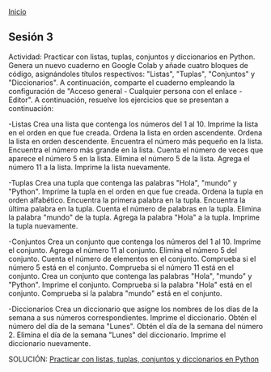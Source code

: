 <!-- No borrar o modificar -->
[Inicio](./index.md)

## Sesión 3 


<!-- Su documentación aquí -->


Actividad:
Practicar con listas, tuplas, conjuntos y diccionarios en Python.
Genera un nuevo cuaderno en Google Colab y añade cuatro bloques de código, asignándoles títulos respectivos: "Listas", "Tuplas", "Conjuntos" y "Diccionarios". A continuación, comparte el cuaderno empleando la configuración de "Acceso general - Cualquier persona con el enlace - Editor". A continuación, resuelve los ejercicios que se presentan a continuación:

-Listas
Crea una lista que contenga los números del 1 al 10.
Imprime la lista en el orden en que fue creada.
Ordena la lista en orden ascendente.
Ordena la lista en orden descendente.
Encuentra el número más pequeño en la lista.
Encuentra el número más grande en la lista.
Cuenta el número de veces que aparece el número 5 en la lista.
Elimina el número 5 de la lista.
Agrega el número 11 a la lista.
Imprime la lista nuevamente.

-Tuplas
Crea una tupla que contenga las palabras "Hola", "mundo" y "Python".
Imprime la tupla en el orden en que fue creada.
Ordena la tupla en orden alfabético.
Encuentra la primera palabra en la tupla.
Encuentra la última palabra en la tupla.
Cuenta el número de palabras en la tupla.
Elimina la palabra "mundo" de la tupla.
Agrega la palabra "Hola" a la tupla.
Imprime la tupla nuevamente.

-Conjuntos
Crea un conjunto que contenga los números del 1 al 10.
Imprime el conjunto.
Agrega el número 11 al conjunto.
Elimina el número 5 del conjunto.
Cuenta el número de elementos en el conjunto.
Comprueba si el número 5 está en el conjunto.
Comprueba si el número 11 está en el conjunto.
Crea un conjunto que contenga las palabras "Hola", "mundo" y "Python".
Imprime el conjunto.
Comprueba si la palabra "Hola" está en el conjunto.
Comprueba si la palabra "mundo" está en el conjunto.

-Diccionarios
Crea un diccionario que asigne los nombres de los días de la semana a sus números correspondientes.
Imprime el diccionario.
Obtén el número del día de la semana "Lunes".
Obtén el día de la semana del número 2.
Elimina el día de la semana "Lunes" del diccionario.
Imprime el diccionario nuevamente.

SOLUCIÓN:
[Practicar con listas, tuplas, conjuntos y diccionarios en Python](https://colab.research.google.com/drive/10-5RFOqkHR8_rNAC4tL_lv4X8D5tm5_B?hl=es#scrollTo=eXgmBbhXetGl)




